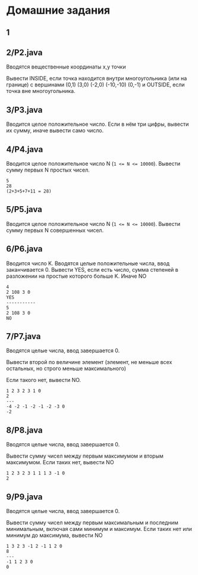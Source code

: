 
# Домашние задания

## 1

## 2/P2.java

Вводятся вещественные координаты x,y точки

Вывести INSIDE, если точка находится внутри многоугольника (или на границе) с вершинами
(0,1) (3,0) (-2,0) (-10,-10) (0,-1)
и OUTSIDE, если точка вне многоугольника.

## 3/P3.java

Вводится целое положительное число. Если в нём три цифры, вывести их сумму, иначе вывести само число.

## 4/P4.java

Вводится целое положительное число N (`1 <= N <= 10000`). 
Вывести сумму первых N простых чисел.

``` text
5
28
(2+3+5+7+11 = 28)
```

## 5/P5.java

Вводится целое положительное число N (`1 <= N <= 10000`). 
Вывести сумму первых N совершенных чисел.

## 6/P6.java

Вводится число K.
Вводятся целые положительные числа, ввод заканчивается 0.
Вывести YES, если есть число, сумма степеней в разложении на простые которого больше K.
Иначе NO

```
4
2 108 3 0
YES 
-----------
5
2 108 3 0
NO
```

## 7/P7.java

Вводятся целые числа, ввод завершается 0.

Вывести второй по величине элемент (элемент, не меньше всех остальных, но строго меньше максимального)

Если такого нет, вывести NO.

``` text
1 2 3 2 3 1 0
2
---
-4 -2 -1 -2 -1 -2 -3 0
-2
```

## 8/P8.java

Вводятся целые числа, ввод завершается 0.

Вывести сумму чисел между первым максимумом и вторым максимумом. Если таких нет, вывести NO

``` text
1 2 3 2 3 1 1 1 3 -1 0
2
```

## 9/P9.java

Вводятся целые числа, ввод завершается 0.

Вывести сумму чисел между первым максимальным и последним минимальным, включая сами минимум и максимум. Если таких нет или минимум до максимума, вывести NO

``` text
1 3 2 3 -1 2 -1 1 2 0
8
---
-1 1 2 3 0
0
```
